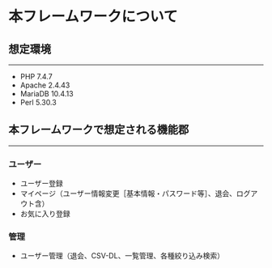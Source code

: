 # 本フレームワークについて

## 想定環境

---

- PHP 7.4.7
- Apache 2.4.43
- MariaDB 10.4.13
- Perl 5.30.3

## 本フレームワークで想定される機能郡

---

### ユーザー

- ユーザー登録
- マイページ（ユーザー情報変更［基本情報・パスワード等］、退会、ログアウト含）
- お気に入り登録

### 管理

- ユーザー管理（退会、CSV-DL、一覧管理、各種絞り込み検索）
